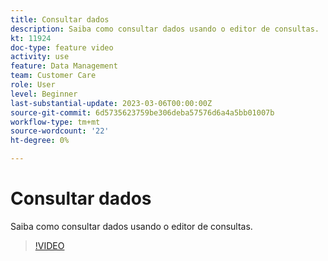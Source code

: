 ```yaml
---
title: Consultar dados
description: Saiba como consultar dados usando o editor de consultas.
kt: 11924
doc-type: feature video
activity: use
feature: Data Management
team: Customer Care
role: User
level: Beginner
last-substantial-update: 2023-03-06T00:00:00Z
source-git-commit: 6d5735623759be306deba57576d6a4a5bb01007b
workflow-type: tm+mt
source-wordcount: '22'
ht-degree: 0%

---
```



# Consultar dados

Saiba como consultar dados usando o editor de consultas.

>[!VIDEO](https://video.tv.adobe.com/v/3415814?quality=12)
